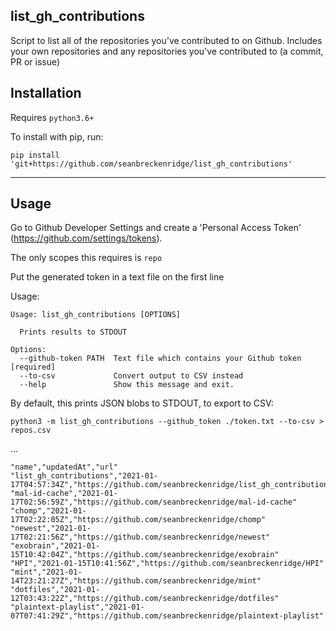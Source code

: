 ## list_gh_contributions

Script to list all of the repositories you've contributed to on Github. Includes your own repositories and any repositories you've contributed to (a commit, PR or issue)

## Installation

Requires `python3.6+`

To install with pip, run:

    pip install 'git+https://github.com/seanbreckenridge/list_gh_contributions'

---

## Usage

Go to Github Developer Settings and create a 'Personal Access Token' (https://github.com/settings/tokens).

The only scopes this requires is `repo`

Put the generated token in a text file on the first line

Usage:

```
Usage: list_gh_contributions [OPTIONS]

  Prints results to STDOUT

Options:
  --github-token PATH  Text file which contains your Github token  [required]
  --to-csv             Convert output to CSV instead
  --help               Show this message and exit.
```

By default, this prints JSON blobs to STDOUT, to export to CSV:

```
python3 -m list_gh_contributions --github_token ./token.txt --to-csv > repos.csv
```

...

```csv
"name","updatedAt","url"
"list_gh_contributions","2021-01-17T04:57:34Z","https://github.com/seanbreckenridge/list_gh_contributions"
"mal-id-cache","2021-01-17T02:56:59Z","https://github.com/seanbreckenridge/mal-id-cache"
"chomp","2021-01-17T02:22:05Z","https://github.com/seanbreckenridge/chomp"
"newest","2021-01-17T02:21:56Z","https://github.com/seanbreckenridge/newest"
"exobrain","2021-01-15T10:42:04Z","https://github.com/seanbreckenridge/exobrain"
"HPI","2021-01-15T10:41:56Z","https://github.com/seanbreckenridge/HPI"
"mint","2021-01-14T23:21:27Z","https://github.com/seanbreckenridge/mint"
"dotfiles","2021-01-12T03:43:22Z","https://github.com/seanbreckenridge/dotfiles"
"plaintext-playlist","2021-01-07T07:41:29Z","https://github.com/seanbreckenridge/plaintext-playlist"
```
